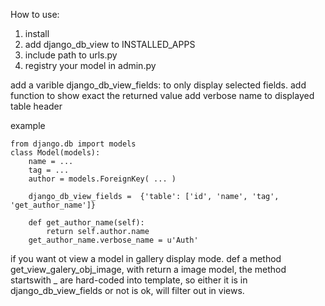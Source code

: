 
How to use:
1. install
2. add django\_db\_view to INSTALLED\_APPS
3. include path to urls.py
4. registry your model in  admin.py

add a varible django_db_view_fields: to only display selected fields.
add function to show exact the returned value
add verbose name to displayed table header

example
```
from django.db import models
class Model(models):
    name = ...
    tag = ...
    author = models.ForeignKey( ... )

    django_db_view_fields =  {'table': ['id', 'name', 'tag', 'get_author_name']}

    def get_author_name(self):
        return self.author.name
    get_author_name.verbose_name = u'Auth'
```

if you want ot view a model in gallery display mode.
def a method get_view_galery_obj_image, with return a image model, the method startswith _ are hard-coded into template, so either it is in django_db_view_fields or not is ok, will filter out in views.
